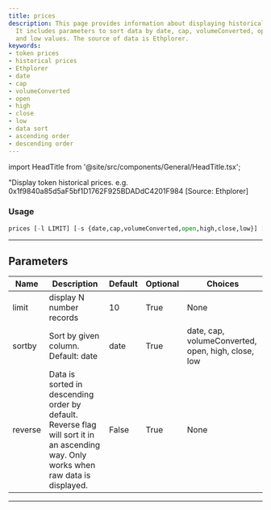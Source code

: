```yaml
---
title: prices
description: This page provides information about displaying historical token prices.
  It includes parameters to sort data by date, cap, volumeConverted, open, high, close,
  and low values. The source of data is Ethplorer.
keywords:
- token prices
- historical prices
- Ethplorer
- date
- cap
- volumeConverted
- open
- high
- close
- low
- data sort
- ascending order
- descending order
---
```


import HeadTitle from '@site/src/components/General/HeadTitle.tsx';

<HeadTitle title="crypto/onchain/prices - Reference | OpenBB Terminal Docs" />

"Display token historical prices. e.g. 0x1f9840a85d5aF5bf1D1762F925BDADdC4201F984 [Source: Ethplorer]

### Usage

```python
prices [-l LIMIT] [-s {date,cap,volumeConverted,open,high,close,low}] [-r]
```

---

## Parameters

| Name | Description | Default | Optional | Choices |
| ---- | ----------- | ------- | -------- | ------- |
| limit | display N number records | 10 | True | None |
| sortby | Sort by given column. Default: date | date | True | date, cap, volumeConverted, open, high, close, low |
| reverse | Data is sorted in descending order by default. Reverse flag will sort it in an ascending way. Only works when raw data is displayed. | False | True | None |

---
